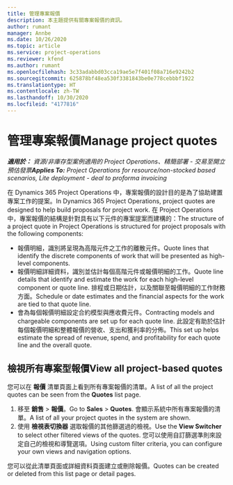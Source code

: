 ```yaml
---
title: 管理專案報價
description: 本主題提供有關專案報價的資訊。
author: rumant
manager: Annbe
ms.date: 10/26/2020
ms.topic: article
ms.service: project-operations
ms.reviewer: kfend
ms.author: rumant
ms.openlocfilehash: 3c33adabbd03cca19ae5e7f401f08a716e9242b2
ms.sourcegitcommit: 625878bf48ea530f3381843be0e778cebbbf1922
ms.translationtype: HT
ms.contentlocale: zh-TW
ms.lasthandoff: 10/30/2020
ms.locfileid: "4177816"
---
```

# <a name="manage-project-quotes"></a><span data-ttu-id="c68f1-103">管理專案報價</span><span class="sxs-lookup"><span data-stu-id="c68f1-103">Manage project quotes</span></span>

<span data-ttu-id="c68f1-104">_**適用於：** 資源/非庫存型案例適用的 Project Operations、精簡部署 - 交易至開立預估發票_</span><span class="sxs-lookup"><span data-stu-id="c68f1-104">_**Applies To:** Project Operations for resource/non-stocked based scenarios, Lite deployment - deal to proforma invoicing_</span></span>

<span data-ttu-id="c68f1-105">在 Dynamics 365 Project Operations 中，專案報價的設計目的是為了協助建置專案工作的提案。</span><span class="sxs-lookup"><span data-stu-id="c68f1-105">In Dynamics 365 Project Operations, project quotes are designed to help build proposals for project work.</span></span> <span data-ttu-id="c68f1-106">在 Project Operations 中，專案報價的結構是針對具有以下元件的專案提案而建構的：</span><span class="sxs-lookup"><span data-stu-id="c68f1-106">The structure of a project quote in Project Operations is structured for project proposals with the following components:</span></span>

  - <span data-ttu-id="c68f1-107">報價明細，識別將呈現為高階元件之工作的離散元件。</span><span class="sxs-lookup"><span data-stu-id="c68f1-107">Quote lines that identify the discrete components of work that will be presented as high-level components.</span></span>
  - <span data-ttu-id="c68f1-108">報價明細詳細資料，識別並估計每個高階元件或報價明細的工作。</span><span class="sxs-lookup"><span data-stu-id="c68f1-108">Quote line details that identify and estimate the work for each high-level component or quote line.</span></span> <span data-ttu-id="c68f1-109">排程或日期估計，以及關聯至報價明細的工作財務方面。</span><span class="sxs-lookup"><span data-stu-id="c68f1-109">Schedule or date estimates and the financial aspects for the work are tied to that quote line.</span></span>
  - <span data-ttu-id="c68f1-110">會為每個報價明細設定合約模型與應收費元件。</span><span class="sxs-lookup"><span data-stu-id="c68f1-110">Contracting models and chargeable components are set up for each quote line.</span></span> <span data-ttu-id="c68f1-111">此設定有助於估計每個報價明細和整體報價的營收、支出和獲利率的分佈。</span><span class="sxs-lookup"><span data-stu-id="c68f1-111">This set up helps estimate the spread of revenue, spend, and profitability for each quote line and the overall quote.</span></span>

## <a name="view-all-project-based-quotes"></a><span data-ttu-id="c68f1-112">檢視所有專案型報價</span><span class="sxs-lookup"><span data-stu-id="c68f1-112">View all project-based quotes</span></span>

<span data-ttu-id="c68f1-113">您可以在 **報價** 清單頁面上看到所有專案報價的清單。</span><span class="sxs-lookup"><span data-stu-id="c68f1-113">A list of all the project quotes can be seen from the **Quotes** list page.</span></span> 

1. <span data-ttu-id="c68f1-114">移至 **銷售** > **報價**。</span><span class="sxs-lookup"><span data-stu-id="c68f1-114">Go to **Sales** > **Quotes**.</span></span> <span data-ttu-id="c68f1-115">會顯示系統中所有專案報價的清單。</span><span class="sxs-lookup"><span data-stu-id="c68f1-115">A list of all your project quotes in the system are shown.</span></span> 
2. <span data-ttu-id="c68f1-116">使用 **檢視表切換器** 選取報價的其他篩選過的檢視。</span><span class="sxs-lookup"><span data-stu-id="c68f1-116">Use the **View Switcher** to select other filtered views of the quotes.</span></span> <span data-ttu-id="c68f1-117">您可以使用自訂篩選準則來設定自己的檢視和導覽選項。</span><span class="sxs-lookup"><span data-stu-id="c68f1-117">Using custom filter criteria, you can configure your own views and navigation options.</span></span>

<span data-ttu-id="c68f1-118">您可以從此清單頁面或詳細資料頁面建立或刪除報價。</span><span class="sxs-lookup"><span data-stu-id="c68f1-118">Quotes can be created or deleted from this list page or detail pages.</span></span>
